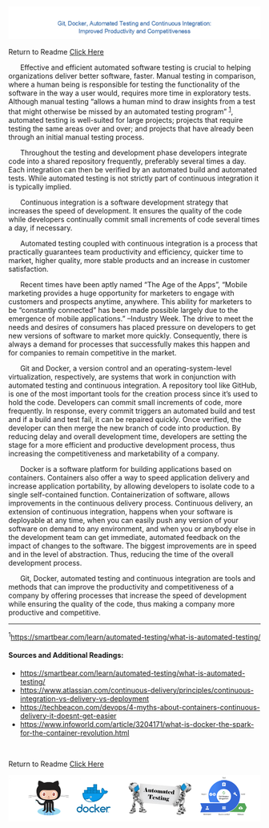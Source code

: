 ![](image/header.png)

Return to Readme [Click Here](/README.md)

&nbsp;&nbsp;&nbsp;&nbsp;&nbsp;&nbsp;Effective and efficient automated software testing is crucial to helping organizations deliver better software, faster. Manual testing in comparison, where a human being is responsible for testing the functionality of the software in the way a user would, requires more time in exploratory tests. Although manual testing “allows a human mind to draw insights from a test that might otherwise be missed by an automated testing program” <sup>[1](https://smartbear.com/learn/automated-testing/what-is-automated-testing)</sup>, automated testing is well-suited for large projects; projects that require testing the same areas over and over; and projects that have already been through an initial manual testing process. 

&nbsp;&nbsp;&nbsp;&nbsp;&nbsp;&nbsp;Throughout the testing and development phase developers integrate code into a shared repository frequently, preferably several times a day. Each integration can then be verified by an automated build and automated tests. While automated testing is not strictly part of continuous integration it is typically implied.

&nbsp;&nbsp;&nbsp;&nbsp;&nbsp;&nbsp;Continuous integration is a software development strategy that increases the speed of development. It ensures the quality of the code while developers continually commit small increments of code several times a day, if necessary. 

&nbsp;&nbsp;&nbsp;&nbsp;&nbsp;&nbsp;Automated testing coupled with continuous integration is a process that practically guarantees team productivity and efficiency, quicker time to market, higher quality, more stable products and an increase in customer satisfaction.

&nbsp;&nbsp;&nbsp;&nbsp;&nbsp;&nbsp;Recent times have been aptly named “The Age of the Apps”, “Mobile marketing provides a huge opportunity for marketers to engage with customers and prospects anytime, anywhere. This ability for marketers to be “constantly connected” has been made possible largely due to the emergence of mobile applications.” –Industry Week. The drive to meet the needs and desires of consumers has placed pressure on developers to get new versions of software to market more quickly. Consequently, there is always a demand for processes that successfully makes this happen and for companies to remain competitive in the market.

&nbsp;&nbsp;&nbsp;&nbsp;&nbsp;&nbsp;Git and Docker, a version control and an operating-system-level virtualization, respectively, are systems that work in conjunction with automated testing and continuous integration.  A repository tool like GitHub, is one of the most important tools for the creation process since it’s used to hold the code. Developers can commit small increments of code, more frequently. In response, every commit triggers an automated build and test and if a build and test fail, it can be repaired quickly. Once verified, the developer can then merge the new branch of code into production. By reducing delay and overall development time, developers are setting the stage for a more efficient and productive development process, thus increasing the competitiveness and marketability of a company.

&nbsp;&nbsp;&nbsp;&nbsp;&nbsp;&nbsp;Docker is a software platform for building applications based on containers.  Containers also offer a way to speed application delivery and increase application portability, by allowing developers to isolate code to a single self-contained function. Containerization of software, allows improvements in the continuous delivery process.  Continuous delivery, an extension of continuous integration, happens when your software is deployable at any time, when you can easily push any version of your software on demand to any environment, and when you or anybody else in the development team can get immediate, automated feedback on the impact of changes to the software. The biggest improvements are in speed and in the level of abstraction. Thus, reducing the time of the overall development process.  

&nbsp;&nbsp;&nbsp;&nbsp;&nbsp;&nbsp;Git, Docker, automated testing and continuous integration are tools and methods that can improve the productivity and competitiveness of a company by offering processes that increase the speed of development while ensuring the quality of the code, thus making a company more productive and competitive.

---
<sup>1</sup>https://smartbear.com/learn/automated-testing/what-is-automated-testing/
</br>
#### Sources and Additional Readings: </br>
* https://smartbear.com/learn/automated-testing/what-is-automated-testing/</br>
* https://www.atlassian.com/continuous-delivery/principles/continuous-integration-vs-delivery-vs-deployment</br>
* https://techbeacon.com/devops/4-myths-about-containers-continuous-delivery-it-doesnt-get-easier</br>
* https://www.infoworld.com/article/3204171/what-is-docker-the-spark-for-the-container-revolution.html</br>
</br>

Return to Readme [Click Here](/README.md)

![](image/explantion_header.png)



